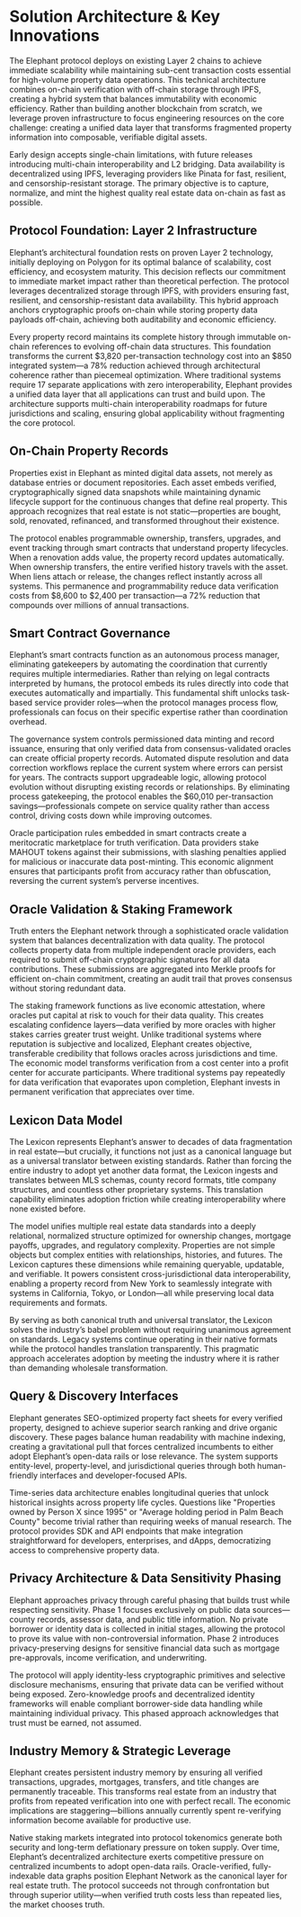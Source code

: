 # Solution Architecture & Key Innovations

The Elephant protocol deploys on existing Layer 2 chains to achieve
immediate scalability while maintaining sub-cent transaction costs
essential for high-volume property data operations. This technical
architecture combines on-chain verification with off-chain storage
through IPFS, creating a hybrid system that balances immutability with
economic efficiency. Rather than building another blockchain from
scratch, we leverage proven infrastructure to focus engineering
resources on the core challenge: creating a unified data layer that
transforms fragmented property information into composable, verifiable
digital assets.

Early design accepts single-chain limitations, with future releases
introducing multi-chain interoperability and L2 bridging. Data
availability is decentralized using IPFS, leveraging providers like
Pinata for fast, resilient, and censorship-resistant storage. The
primary objective is to capture, normalize, and mint the highest quality
real estate data on-chain as fast as possible.

## Protocol Foundation: Layer 2 Infrastructure

Elephant’s architectural foundation rests on proven Layer 2 technology,
initially deploying on Polygon for its optimal balance of scalability,
cost efficiency, and ecosystem maturity. This decision reflects our
commitment to immediate market impact rather than theoretical
perfection. The protocol leverages decentralized storage through IPFS,
with providers ensuring fast, resilient, and censorship-resistant data
availability. This hybrid approach anchors cryptographic proofs on-chain
while storing property data payloads off-chain, achieving both
auditability and economic efficiency.

Every property record maintains its complete history through immutable
on-chain references to evolving off-chain data structures. This
foundation transforms the current $3,820 per-transaction technology cost
into an $850 integrated system—a 78% reduction achieved through
architectural coherence rather than piecemeal optimization. Where
traditional systems require 17 separate applications with zero
interoperability, Elephant provides a unified data layer that all
applications can trust and build upon. The architecture supports
multi-chain interoperability roadmaps for future jurisdictions and
scaling, ensuring global applicability without fragmenting the core
protocol.

## On-Chain Property Records

Properties exist in Elephant as minted digital data assets, not merely
as database entries or document repositories. Each asset embeds
verified, cryptographically signed data snapshots while maintaining
dynamic lifecycle support for the continuous changes that define real
property. This approach recognizes that real estate is not
static—properties are bought, sold, renovated, refinanced, and
transformed throughout their existence.

The protocol enables programmable ownership, transfers, upgrades, and
event tracking through smart contracts that understand property
lifecycles. When a renovation adds value, the property record updates
automatically. When ownership transfers, the entire verified history
travels with the asset. When liens attach or release, the changes
reflect instantly across all systems. This permanence and
programmability reduce data verification costs from $8,600 to $2,400 per
transaction—a 72% reduction that compounds over millions of annual
transactions.

## Smart Contract Governance

Elephant’s smart contracts function as an autonomous process manager,
eliminating gatekeepers by automating the coordination that currently
requires multiple intermediaries. Rather than relying on legal contracts
interpreted by humans, the protocol embeds its rules directly into code
that executes automatically and impartially. This fundamental shift
unlocks task-based service provider roles—when the protocol manages
process flow, professionals can focus on their specific expertise rather
than coordination overhead.

The governance system controls permissioned data minting and record
issuance, ensuring that only verified data from consensus-validated
oracles can create official property records. Automated dispute
resolution and data correction workflows replace the current system
where errors can persist for years. The contracts support upgradeable
logic, allowing protocol evolution without disrupting existing records
or relationships. By eliminating process gatekeeping, the protocol
enables the $60,010 per-transaction savings—professionals compete on
service quality rather than access control, driving costs down while
improving outcomes.

Oracle participation rules embedded in smart contracts create a
meritocratic marketplace for truth verification. Data providers stake
MAHOUT tokens against their submissions, with slashing penalties applied
for malicious or inaccurate data post-minting. This economic alignment
ensures that participants profit from accuracy rather than obfuscation,
reversing the current system’s perverse incentives.

## Oracle Validation & Staking Framework

Truth enters the Elephant network through a sophisticated oracle
validation system that balances decentralization with data quality. The
protocol collects property data from multiple independent oracle
providers, each required to submit off-chain cryptographic signatures
for all data contributions. These submissions are aggregated into Merkle
proofs for efficient on-chain commitment, creating an audit trail that
proves consensus without storing redundant data.

The staking framework functions as live economic attestation, where
oracles put capital at risk to vouch for their data quality. This
creates escalating confidence layers—data verified by more oracles with
higher stakes carries greater trust weight. Unlike traditional systems
where reputation is subjective and localized, Elephant creates
objective, transferable credibility that follows oracles across
jurisdictions and time. The economic model transforms verification from
a cost center into a profit center for accurate participants. Where
traditional systems pay repeatedly for data verification that evaporates
upon completion, Elephant invests in permanent verification that
appreciates over time.

## Lexicon Data Model

The Lexicon represents Elephant’s answer to decades of data
fragmentation in real estate—but crucially, it functions not just as a
canonical language but as a universal translator between existing
standards. Rather than forcing the entire industry to adopt yet another
data format, the Lexicon ingests and translates between MLS schemas,
county record formats, title company structures, and countless other
proprietary systems. This translation capability eliminates adoption
friction while creating interoperability where none existed before.

The model unifies multiple real estate data standards into a deeply
relational, normalized structure optimized for ownership changes,
mortgage payoffs, upgrades, and regulatory complexity. Properties are
not simple objects but complex entities with relationships, histories,
and futures. The Lexicon captures these dimensions while remaining
queryable, updatable, and verifiable. It powers consistent
cross-jurisdictional data interoperability, enabling a property record
from New York to seamlessly integrate with systems in California, Tokyo,
or London—all while preserving local data requirements and formats.

By serving as both canonical truth and universal translator, the Lexicon
solves the industry’s babel problem without requiring unanimous
agreement on standards. Legacy systems continue operating in their
native formats while the protocol handles translation transparently.
This pragmatic approach accelerates adoption by meeting the industry
where it is rather than demanding wholesale transformation.

## Query & Discovery Interfaces

Elephant generates SEO-optimized property fact sheets for every verified
property, designed to achieve superior search ranking and drive organic
discovery. These pages balance human readability with machine indexing,
creating a gravitational pull that forces centralized incumbents to
either adopt Elephant’s open-data rails or lose relevance. The system
supports entity-level, property-level, and jurisdictional queries
through both human-friendly interfaces and developer-focused APIs.

Time-series data architecture enables longitudinal queries that unlock
historical insights across property life cycles. Questions like
"Properties owned by Person X since 1995" or "Average holding period in
Palm Beach County" become trivial rather than requiring weeks of manual
research. The protocol provides SDK and API endpoints that make
integration straightforward for developers, enterprises, and dApps,
democratizing access to comprehensive property data.

## Privacy Architecture & Data Sensitivity Phasing

Elephant approaches privacy through careful phasing that builds trust
while respecting sensitivity. Phase 1 focuses exclusively on public data
sources—county records, assessor data, and public title information. No
private borrower or identity data is collected in initial stages,
allowing the protocol to prove its value with non-controversial
information. Phase 2 introduces privacy-preserving designs for sensitive
financial data such as mortgage pre-approvals, income verification, and
underwriting.

The protocol will apply identity-less cryptographic primitives and
selective disclosure mechanisms, ensuring that private data can be
verified without being exposed. Zero-knowledge proofs and decentralized
identity frameworks will enable compliant borrower-side data handling
while maintaining individual privacy. This phased approach acknowledges
that trust must be earned, not assumed.

## Industry Memory & Strategic Leverage

Elephant creates persistent industry memory by ensuring all verified
transactions, upgrades, mortgages, transfers, and title changes are
permanently traceable. This transforms real estate from an industry that
profits from repeated verification into one with perfect recall. The
economic implications are staggering—billions annually currently spent
re-verifying information become available for productive use.

Native staking markets integrated into protocol tokenomics generate both
security and long-term deflationary pressure on token supply. Over time,
Elephant’s decentralized architecture exerts competitive pressure on
centralized incumbents to adopt open-data rails. Oracle-verified,
fully-indexable data graphs position Elephant Network as the canonical
layer for real estate truth. The protocol succeeds not through
confrontation but through superior utility—when verified truth costs
less than repeated lies, the market chooses truth.
